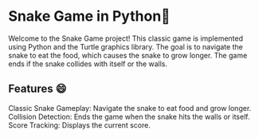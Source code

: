 # Snake Game in Python🐍
Welcome to the Snake Game project! This classic game is implemented using Python and the Turtle graphics library. The goal is to navigate the snake to eat the food, which causes the snake to grow longer. The game ends if the snake collides with itself or the walls.

## Features 😄
Classic Snake Gameplay: Navigate the snake to eat food and grow longer.
Collision Detection: Ends the game when the snake hits the walls or itself.
Score Tracking: Displays the current score.

